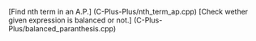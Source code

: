 [Find nth term in an A.P.] (C-Plus-Plus/nth_term_ap.cpp)
[Check wether given expression is balanced or not.] (C-Plus-Plus/balanced_paranthesis.cpp)

